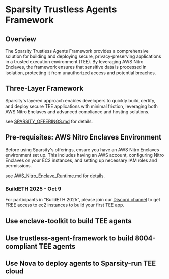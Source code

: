 # Sparsity Trustless Agents Framework

## Overview

The Sparsity Trustless Agents Framework provides a comprehensive solution for building and deploying secure, privacy-preserving applications in a trusted execution environment (TEE). By leveraging AWS Nitro Enclaves, the framework ensures that sensitive data is processed in isolation, protecting it from unauthorized access and potential breaches.

## Three-Layer Framework

Sparsity's layered approach enables developers to quickly build, certify, and deploy secure TEE applications with minimal friction, leveraging both AWS Nitro Enclaves and advanced compliance and hosting solutions.

see [SPARSITY_OFFERINGS.md](SPARSITY_OFFERINGS.md) for details.

## Pre-requisites: AWS Nitro Enclaves Environment

Before using Sparsity's offerings, ensure you have an AWS Nitro Enclaves environment set up. This includes having an AWS account, configuring Nitro Enclaves on your EC2 instances, and setting up necessary IAM roles and permissions.

see [AWS_Nitro_Enclave_Runtime.md](AWS_Nitro_Enclave_Runtime.md) for details.

### BuildETH 2025 - Oct 9

For participants in "BuildETH 2025", please join our [Discord channel](https://discord.com/channels/1249529367986569277/1424654814423289877) to get FREE access to ec2 instances to build your first TEE app.

## Use enclave-toolkit to build TEE agents


## Use trustless-agent-framework to build 8004-compliant TEE agents


## Use Nova to deploy agents to Sparsity-run TEE cloud

